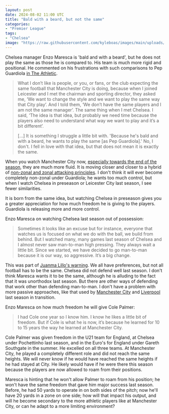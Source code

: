 ```yaml
---
layout: post
date: 2024-08-02 11:00 UTC
title: "Bald with a beard, but not the same"
categories:
- "Premier League"
tags:
- "Chelsea"
image: "https://raw.githubusercontent.com/kyleboas/images/main/uploads/2024/08/01/Image-01Aug2024_19:23:47.png"
---
```


Chelsea manager Enzo Maresca is 'bald and with a beard', but he does not play the same as those he is compared to. His team is much more rigid and positional. He commented on his frustrations with such comparisons to Pep Guardiola [in The Athletic](https://www.nytimes.com/athletic/5674021/2024/08/01/chelsea-enzo-maresca-interview/?source=user_shared_article). 

<!---more---> 

> What I don’t like is people, or you, or fans, or the club expecting the same football that Manchester City is doing, because when I joined Leicester and I met the chairman and sporting director, they asked me, ‘We want to change the style and we want to play the same way that City play’. And I told them, ‘We don’t have the same players and I am not the same manager’. The same thing when I met Chelsea. I said, ‘The idea is that idea, but probably we need time because the players also need to understand what way we want to play and it’s a bit different’.
> 
> [...] It is something I struggle a little bit with. 'Because he's bald and with a beard, he wants to play the same [as Pep Guardiola].' No, I don't. I fell in love with that idea, but that does not mean it is exactly the same.

When you watch Manchester City now, [especially towards the end of the season](https://tacticsjournal.com/2024/04/26/manchester-citys-rotations/), they are much more fluid. It is moving closer and closer to a hybrid of [non-zonal and zonal attacking principles](https://tacticsjournal.com/2024/07/26/will-the-zonal-attack-become-outdated/). I don't think it will ever become completely non-zonal under Guardiola; he wants too much control, but when I watch Chelsea in preseason or Leicester City last season, I see fewer similarities. 

It is born from the same idea, but watching Chelsea in preseason gives you a greater appreciation for how much freedom he is giving to the players. Guardiola is releasing more and more control. 

Enzo Maresca on watching Chelsea last season out of possession: 

> Sometimes it looks like an excuse but for instance, everyone that watches us is focused on what we do with the ball, we build from behind. But I watched many, many games last season of Chelsea and I almost never saw man-to-man high pressing. They always wait a little bit. Since we started, we have decided to go man-to-man because it is our way, so aggressive. It’s a big change.

This was part of [Juanma Lillo's warning](https://tacticsjournal.com/2024/05/14/football-is-finished/). We all have preferences, but not all football has to be the same. Chelsea did not defend well last season. I don't think Maresca wants it to be the same, although he is alluding to the fact that it was unorthodox last season. But there are other ways of defending that work other than defending man-to-man. I don't have a problem with more passive approaches, like that used by [Manchester City](https://tacticsjournal.com/2023/11/14/manchester-city-dont-take-risks-when-they-defend/) and [Liverpool](https://tacticsjournal.com/2024/02/18/liverpool-slow-down-the-ball-carrier-in-defensive-transition/) last season in transition. 

Enzo Maresca on how much freedom he will give Cole Palmer:

> I had Cole one year so I know him. I know he likes a little bit of freedom. But if Cole is what he is now, it’s because he learned for 10 to 15 years the way he learned at Manchester City.

Cole Palmer was given freedom in the U21 team for England, at Chelsea under Pochettinho last season, and in the Euro's for England under Gareth Southgate in the summer. He excelled on all three teams. At Manchester City, he played a completely different role and did not reach the same heights. We will never know if he would have reached the same heights if he had stayed at City. He likely would have if he were there this season because the players are now allowed to roam from their positions. 

Maresca is hinting that he won't allow Palmer to roam from his position; he won't have the same freedom that gave him major success last season. Before, he had 50 yards to operate in on both sides of the pitch; now he'll have 20 yards in a zone on one side; how will that impact his output, and will he become secondary to the more athletic players like at Manchester City, or can he adapt to a more limiting environment?
